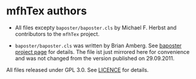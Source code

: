 # mfhTex authors

- All files excepty ``baposter/baposter.cls`` by Michael F. Herbst 
and contributors to the ``mfhTex`` project.

- ``baposter/baposter.cls`` was written by Brian Amberg. 
  See [baposter project page](http://www.brian-amberg.de/uni/poster/) for details.
  The file ist just mirrored here for convenience and was not changed from the 
  version published on 29.09.2011.

All files released under GPL 3.0. See [LICENCE](LICENCE) for details.
